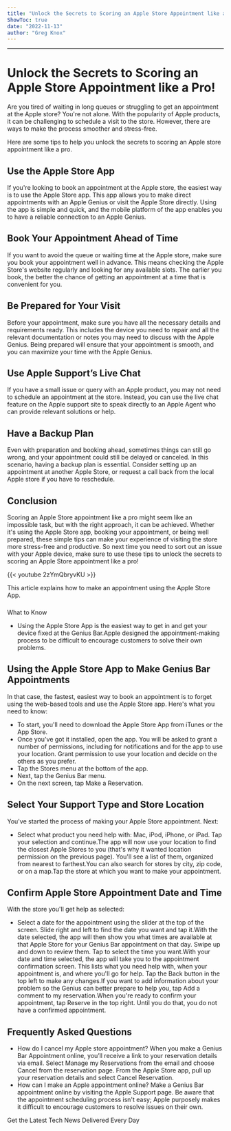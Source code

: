 ```yaml
---
title: "Unlock the Secrets to Scoring an Apple Store Appointment like a Pro!"
ShowToc: true 
date: "2022-11-13"
author: "Greg Knox"
---
```

*****
# Unlock the Secrets to Scoring an Apple Store Appointment like a Pro!

Are you tired of waiting in long queues or struggling to get an appointment at the Apple store? You're not alone. With the popularity of Apple products, it can be challenging to schedule a visit to the store. However, there are ways to make the process smoother and stress-free.

Here are some tips to help you unlock the secrets to scoring an Apple store appointment like a pro.

## Use the Apple Store App

If you're looking to book an appointment at the Apple store, the easiest way is to use the Apple Store app. This app allows you to make direct appointments with an Apple Genius or visit the Apple Store directly. Using the app is simple and quick, and the mobile platform of the app enables you to have a reliable connection to an Apple Genius.

## Book Your Appointment Ahead of Time

If you want to avoid the queue or waiting time at the Apple store, make sure you book your appointment well in advance. This means checking the Apple Store's website regularly and looking for any available slots. The earlier you book, the better the chance of getting an appointment at a time that is convenient for you.

## Be Prepared for Your Visit

Before your appointment, make sure you have all the necessary details and requirements ready. This includes the device you need to repair and all the relevant documentation or notes you may need to discuss with the Apple Genius. Being prepared will ensure that your appointment is smooth, and you can maximize your time with the Apple Genius.

## Use Apple Support’s Live Chat

If you have a small issue or query with an Apple product, you may not need to schedule an appointment at the store. Instead, you can use the live chat feature on the Apple support site to speak directly to an Apple Agent who can provide relevant solutions or help.

## Have a Backup Plan

Even with preparation and booking ahead, sometimes things can still go wrong, and your appointment could still be delayed or canceled. In this scenario, having a backup plan is essential. Consider setting up an appointment at another Apple Store, or request a call back from the local Apple store if you have to reschedule.

## Conclusion

Scoring an Apple Store appointment like a pro might seem like an impossible task, but with the right approach, it can be achieved. Whether it's using the Apple Store app, booking your appointment, or being well prepared, these simple tips can make your experience of visiting the store more stress-free and productive. So next time you need to sort out an issue with your Apple device, make sure to use these tips to unlock the secrets to scoring an Apple Store appointment like a pro!

{{< youtube 2zYmQbryvKU >}} 




This article explains how to make an appointment using the Apple Store App.

 
### 
What to Know
 
- Using the Apple Store App is the easiest way to get in and get your device fixed at the Genius Bar.Apple designed the appointment-making process to be difficult to encourage customers to solve their own problems.

 
##   Using the Apple Store App to Make Genius Bar Appointments  
 

In that case, the fastest, easiest way to book an appointment is to forget using the web-based tools and use the Apple Store app. Here's what you need to know:

 
- To start, you'll need to download the Apple Store App from iTunes or the App Store.
 - Once you've got it installed, open the app. You will be asked to grant a number of permissions, including for notifications and for the app to use your location. Grant permission to use your location and decide on the others as you prefer.
 - Tap the Stores menu at the bottom of the app.
 - Next, tap the Genius Bar menu.
 - On the next screen, tap Make a Reservation.

 
##   Select Your Support Type and Store Location  
 

You've started the process of making your Apple Store appointment. Next:

 
- Select what product you need help with: Mac, iPod, iPhone, or iPad. Tap your selection and continue.The app will now use your location to find the closest Apple Stores to you (that's why it wanted location permission on the previous page). You'll see a list of them, organized from nearest to farthest.You can also search for stores by city, zip code, or on a map.Tap the store at which you want to make your appointment.

 
##   Confirm Apple Store Appointment Date and Time  
 

With the store you'll get help as selected:

 
- Select a date for the appointment using the slider at the top of the screen. Slide right and left to find the date you want and tap it.With the date selected, the app will then show you what times are available at that Apple Store for your Genius Bar appointment on that day. Swipe up and down to review them. Tap to select the time you want.With your date and time selected, the app will take you to the appointment confirmation screen. This lists what you need help with, when your appointment is, and where you'll go for help. Tap the Back button in the top left to make any changes.If you want to add information about your problem so the Genius can better prepare to help you, tap Add a comment to my reservation.When you're ready to confirm your appointment, tap Reserve in the top right. Until you do that, you do not have a confirmed appointment.

 
##   Frequently Asked Questions  
 
- How do I cancel my Apple store appointment? When you make a Genius Bar Appointment online, you’ll receive a link to your reservation details via email. Select Manage my Reservations from the email and choose Cancel from the reservation page. From the Apple Store app, pull up your reservation details and select Cancel Reservation.
 - How can I make an Apple appointment online? Make a Genius Bar appointment online by visiting the Apple Support page. Be aware that the appointment scheduling process isn't easy; Apple purposely makes it difficult to encourage customers to resolve issues on their own.

 

Get the Latest Tech News Delivered Every Day





